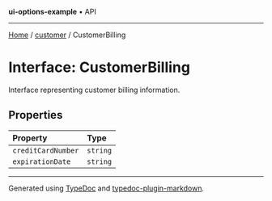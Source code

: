 **ui-options-example** • API

***

[Home](../../README.md) / [customer](../README.md) / CustomerBilling

# Interface: CustomerBilling

Interface representing customer billing information.

## Properties

| Property | Type |
| :------ | :------ |
| `creditCardNumber` | `string` |
| `expirationDate` | `string` |

***

Generated using [TypeDoc](https://typedoc.org) and [typedoc-plugin-markdown](https://typedoc-plugin-markdown.org).
